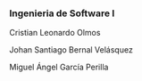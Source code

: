 ### Ingenieria de Software I

Cristian Leonardo Olmos 

Johan Santiago Bernal Velásquez 

Miguel Ángel García Perilla
